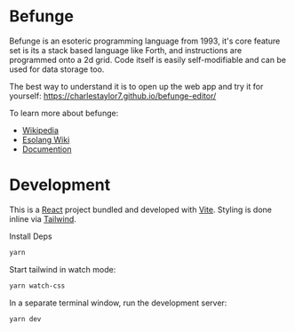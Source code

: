 # Befunge
Befunge is an esoteric programming language from 1993, it's core feature set is its a stack based language like Forth,
and instructions are programmed onto a 2d grid. Code itself is easily self-modifiable and can be used for data storage too.

The best way to understand it is to open up the web app and try it for yourself: https://charlestaylor7.github.io/befunge-editor/

To learn more about befunge:
- [Wikipedia](https://en.wikipedia.org/wiki/Befunge)
- [Esolang Wiki](https://esolangs.org/wiki/Befunge)
- [Documention](http://www.nsl.com/papers/befunge93/befunge93.htm)

# Development
This is a [React](https://www.react.dev/) project bundled and developed with [Vite](https://vitejs.dev/).
Styling is done inline via [Tailwind](https://www.tailwindcss.com/).

Install Deps
```bash
yarn 
```

Start tailwind in watch mode:
```bash
yarn watch-css
```

In a separate terminal window, run the development server:
```bash
yarn dev
```
